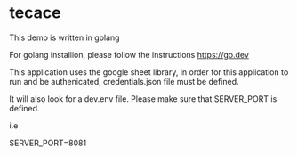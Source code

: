 # tecace

This demo is written in golang

For golang installion, please follow the instructions https://go.dev

This application uses the google sheet library, in order for this application to run and be
authenicated, credentials.json file must be defined.  

It will also look for a dev.env file.  Please make sure that SERVER_PORT is defined.

i.e

SERVER_PORT=8081

